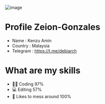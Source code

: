 ![image](https://github.com/Zeion-Gonzalez/Zeion-Gonzalez/assets/131187306/ec689738-0b4b-417f-a5ee-998dd3c724bc)

# Profile Zeion-Gonzales
- Name : Kenzu Amin
- Country : Malaysia
- Telegram : https://t.me/debiarch

# What are my skills
- 👨‍💻 Coding 97%
- 💻 Editing 57%
- 🗿 Likes to mess around 100%
